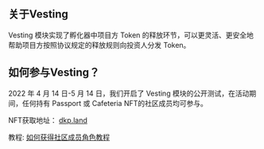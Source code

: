 ## 关于Vesting

Vesting 模块实现了孵化器中项目方 Token 的释放环节，可以更灵活、更安全地帮助项目方按照协议规定的释放规则向投资人分发 Token。

## 如何参与Vesting？

2022 年 4 月 14 日-5 月 14 日，我们开启了 Vesting 模块的公开测试，在活动期间，任何持有 Passport 或 Cafeteria NFT的社区成员均可参与。

NFT获取地址： [dkp.land](https://www.dkp.land/#/)

教程: [如何获得社区成员角色教程](https://reurl.cc/oe2X03)
